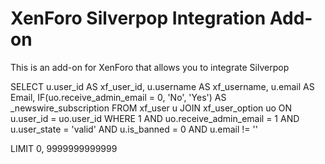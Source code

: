 # XenForo Silverpop Integration Add-on

This is an add-on for XenForo that allows you to integrate Silverpop

SELECT u.user_id AS xf_user_id, u.username AS xf_username, u.email AS Email, IF(uo.receive_admin_email = 0, 'No', 'Yes') AS _newswire_subscription
FROM xf_user u
JOIN xf_user_option uo ON u.user_id = uo.user_id
WHERE 1
AND uo.receive_admin_email = 1
AND u.user_state = 'valid'
AND u.is_banned = 0
AND u.email != ''

LIMIT 0, 9999999999999
